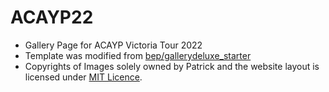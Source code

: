 # ACAYP22

- Gallery Page for ACAYP Victoria Tour 2022
- Template was modified from [bep/gallerydeluxe_starter](https://github.com/bep/gallerydeluxe_starter/)
- Copyrights of Images solely owned by Patrick and the website layout is licensed under [MIT Licence](/LICENSE).
